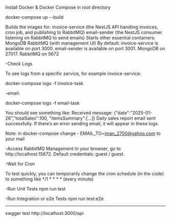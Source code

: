 Install Docker & Docker Compose in root directory
 
docker-compose up --build
 

Builds the images for:
invoice-service (the NestJS API handling invoices, cron job, and publishing to RabbitMQ)
email-sender (the NestJS consumer listening on RabbitMQ to send emails)
Starts other essential containers:
MongoDB
RabbitMQ (with management UI)
By default:
invoice-service is available on port 3000.
email-sender is available on port 3001.
MongoDB on 27017.
RabbitMQ on 5672  

-Check Logs

To see logs from a specific service, for example invoice-service:
 
docker-compose logs -f invoice-task

-email:
 
docker-compose logs -f email-task

You should see something like: 
Received message: {"date":"2025-01-26","totalSales":100, "itemsSummary":[...]}
Daily sales report email sent successfully.
If there’s an error sending email, it will appear in these logs.

Note: in docker-compose change - EMAIL_TO=iman_2700@yahoo.com to your mail

-Access RabbitMQ Management
In your browser, go to http://localhost:15672.
Default credentials: guest / guest.

-Wait for Cron
 
To test quickly, you can temporarily change the cron schedule (in the code) 
to something like */1 * * * * (every minute) 

-Run Unit Tests
npm run test

-Run Integration or e2e Tests
npm run test:e2e

----------
swgger test
http://localhost:3000/api